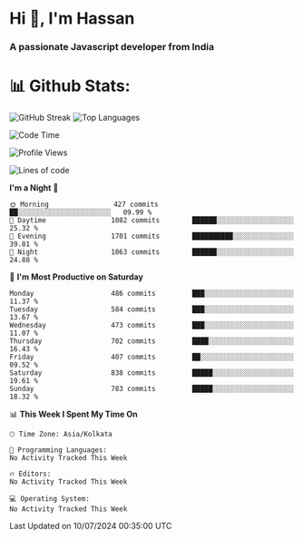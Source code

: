# Hi 👋, I'm Hassan
### A passionate Javascript developer from India


# 📊 Github Stats:
![GitHub Streak](https://github-readme-streak-stats.herokuapp.com/?user=codeblooded47&theme=dracula&hide_border=false)
![Top Languages](https://github-readme-stats.vercel.app/api/top-langs/?username=codeblooded47&layout=compact&theme=dracula)



<!--START_SECTION:waka-->
![Code Time](http://img.shields.io/badge/Code%20Time-820%20hrs%2030%20mins-blue)

![Profile Views](http://img.shields.io/badge/Profile%20Views-0-blue)

![Lines of code](https://img.shields.io/badge/From%20Hello%20World%20I%27ve%20Written-23.5%20million%20lines%20of%20code-blue)

**I'm a Night 🦉** 

```text
🌞 Morning                427 commits         ██░░░░░░░░░░░░░░░░░░░░░░░   09.99 % 
🌆 Daytime                1082 commits        ██████░░░░░░░░░░░░░░░░░░░   25.32 % 
🌃 Evening                1701 commits        ██████████░░░░░░░░░░░░░░░   39.81 % 
🌙 Night                  1063 commits        ██████░░░░░░░░░░░░░░░░░░░   24.88 % 
```
📅 **I'm Most Productive on Saturday** 

```text
Monday                   486 commits         ███░░░░░░░░░░░░░░░░░░░░░░   11.37 % 
Tuesday                  584 commits         ███░░░░░░░░░░░░░░░░░░░░░░   13.67 % 
Wednesday                473 commits         ███░░░░░░░░░░░░░░░░░░░░░░   11.07 % 
Thursday                 702 commits         ████░░░░░░░░░░░░░░░░░░░░░   16.43 % 
Friday                   407 commits         ██░░░░░░░░░░░░░░░░░░░░░░░   09.52 % 
Saturday                 838 commits         █████░░░░░░░░░░░░░░░░░░░░   19.61 % 
Sunday                   783 commits         █████░░░░░░░░░░░░░░░░░░░░   18.32 % 
```


📊 **This Week I Spent My Time On** 

```text
🕑︎ Time Zone: Asia/Kolkata

💬 Programming Languages: 
No Activity Tracked This Week

🔥 Editors: 
No Activity Tracked This Week

💻 Operating System: 
No Activity Tracked This Week
```


 Last Updated on 10/07/2024 00:35:00 UTC
<!--END_SECTION:waka-->

